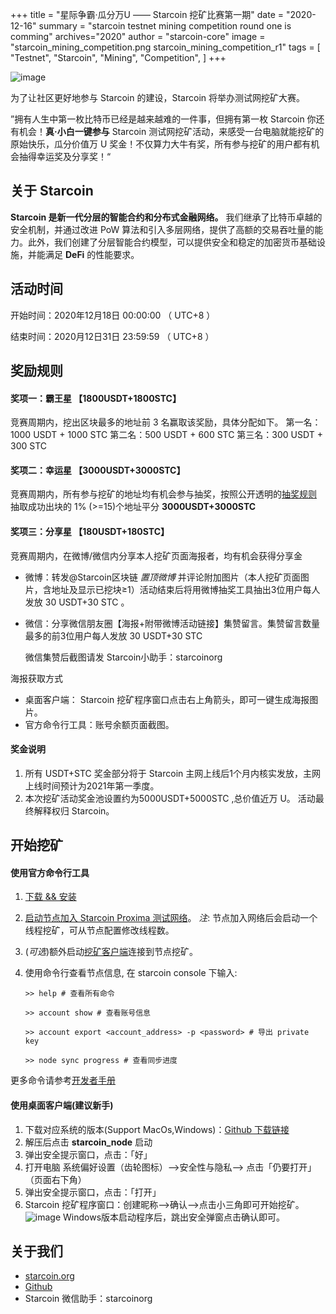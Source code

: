 +++
title = "星际争霸·瓜分万U  ——  Starcoin 挖矿比赛第一期"
date = "2020-12-16"
summary = "starcoin testnet mining competition round one is comming"
archives="2020"
author = "starcoin-core"
image = "starcoin_mining_competition.png starcoin_mining_competition_r1"
tags = [
    "Testnet",
    "Starcoin",
	"Mining",
	"Competition",
]
+++

![image](http://news.starcoin.org/images/starcoin_mining_competition.png)

为了让社区更好地参与 Starcoin 的建设，Starcoin 将举办测试网挖矿大赛。

”拥有人生中第一枚比特币已经是越来越难的一件事，但拥有第一枚 Starcoin 你还有机会！**真·小白一键参与** Starcoin 测试网挖矿活动，来感受一台电脑就能挖矿的原始快乐，瓜分价值万 U 奖金！不仅算力大牛有奖，所有参与挖矿的用户都有机会抽得幸运奖及分享奖！“


## 关于 Starcoin
**Starcoin 是新一代分层的智能合约和分布式金融网络。** 我们继承了比特币卓越的安全机制，并通过改进 PoW 算法和引入多层网络，提供了高额的交易吞吐量的能力。此外，我们创建了分层智能合约模型，可以提供安全和稳定的加密货币基础设施，并能满足 **DeFi** 的性能要求。

## 活动时间
开始时间：2020年12月18日 00:00:00 （ UTC+8 ）

结束时间：2020月12日31日 23:59:59 （ UTC+8 ）

## 奖励规则
#### 奖项一：霸王星 【1800USDT+1800STC】
竞赛周期内，挖出区块最多的地址前 3 名赢取该奖励，具体分配如下。
第一名：1000 USDT + 1000 STC
第二名：500 USDT + 600 STC
第三名：300 USDT + 300 STC

#### 奖项二：幸运星 【3000USDT+3000STC】
竞赛周期内，所有参与挖矿的地址均有机会参与抽奖，按照公开透明的[抽奖规则](https://github.com/starcoinorg/stcmint-fight) 抽取成功出块的 1% (>=15)个地址平分 **3000USDT+3000STC**

#### 奖项三：分享星 【180USDT+180STC】
竞赛周期内，在微博/微信内分享本人挖矿页面海报者，均有机会获得分享金
* 微博：转发@Starcoin区块链 *置顶微博* 并评论附加图片（本人挖矿页面图片，含地址及显示已挖块≥1）活动结束后将用微博抽奖工具抽出3位用户每人发放 30 USDT+30 STC 。
* 微信：分享微信朋友圈【海报+附带微博活动链接】集赞留言。集赞留言数量最多的前3位用户每人发放 30 USDT+30 STC
  
  微信集赞后截图请发 Starcoin小助手：starcoinorg
  
海报获取方式
* 桌面客户端： Starcoin 挖矿程序窗口点击右上角箭头，即可一键生成海报图片。
* 官方命令行工具：账号余额页面截图。

#### 奖金说明

1. 所有 USDT+STC 奖金部分将于 Starcoin 主网上线后1个月内核实发放，主网上线时间预计为2021年第一季度。
2. 本次挖矿活动奖金池设置约为5000USDT+5000STC ,总价值近万 U。 活动最终解释权归 Starcoin。

## 开始挖矿

#### 使用官方命令行工具
1. [下载 && 安装](http://developer.starcoin.org/zh/install)
2. [启动节点加入 Starcoin Proxima 测试网络](http://developer.starcoin.org/zh/runnetwork/#%e5%8a%a0%e5%85%a5-proxima-%e7%bd%91%e7%bb%9c)。
	*注*: 节点加入网络后会启动一个线程挖矿，可从节点配置修改线程数。
3. (*可选*)额外启动[挖矿客户端](http://developer.starcoin.org/zh/mint/)连接到节点挖矿。

4. 使用命令行查看节点信息, 在 starcoin console 下输入:
   ``` 
   >> help # 查看所有命令
   
   >> account show # 查看账号信息
   
   >> account export <account_address> -p <password> # 导出 private key
   
   >> node sync progress # 查看同步进度
   ```
更多命令请参考[开发者手册](http://developer.starcoin.org)

#### 使用桌面客户端(建议新手)
1. 下载对应系统的版本(Support MacOs,Windows)：[Github 下载链接](https://github.com/starcoinorg/starcoin_node_gui/releases)
2. 解压后点击 **starcoin_node** 启动
3. 弹出安全提示窗口，点击：「好」
4. 打开电脑 系统偏好设置（齿轮图标）-->安全性与隐私--> 点击「仍要打开」（页面右下角）
5. 弹出安全提示窗口，点击：「打开」
6. Starcoin 挖矿程序窗口：创建昵称-->确认-->点击小三角即可开始挖矿。
![image](http://news.starcoin.org/images/macos-security.png)
Windows版本启动程序后，跳出安全弹窗点击确认即可。

## 关于我们
+ [starcoin.org](http://starcoin.org/)
+ [Github](https://github.com/starcoinorg/starcoin)
+ Starcoin 微信助手：starcoinorg
